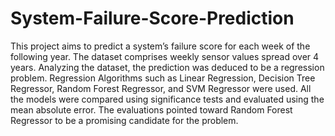 # System-Failure-Score-Prediction
This project aims to predict a system’s failure score for each week of the following year. The dataset comprises weekly sensor values spread over 4 years. Analyzing the dataset, the prediction was deduced to be a regression problem. Regression Algorithms such as Linear Regression, Decision Tree Regressor, Random Forest Regressor, and SVM Regressor were used. All the models were compared using significance tests and evaluated using the mean absolute error. The evaluations pointed toward Random Forest Regressor to be a promising candidate for the problem.
